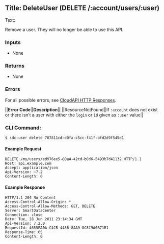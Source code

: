 Title: DeleteUser (DELETE /:account/users/:user)
---
Text:

Remove a user. They will no longer be able to use this API.

### Inputs

* None

### Returns

* None

### Errors

For all possible errors, see [CloudAPI HTTP Responses](#cloudapi-http-responses).

||**Error Code**||**Description**||
||ResourceNotFound||If `:account` does not exist or there isn't a user with either the `login` or `id` given as `:user` value||

### CLI Command:

    $ sdc-user delete 707811cd-d0fa-c5cc-f41f-bfd2d9f545d1

#### Example Request

    DELETE /my/users/ed976ee5-80a4-42cd-b0d6-5493b7d41132 HTTP/1.1
    Host: api.example.com
    Accept: application/json
    Api-Version: ~7.2
    Content-Length: 0

#### Example Response

    HTTP/1.1 204 No Content
    Access-Control-Allow-Origin: *
    Access-Control-Allow-Methods: GET, DELETE
    Server: SmartDataCenter
    Connection: close
    Date: Tue, 28 Jun 2011 23:14:34 GMT
    Api-Version: 7.2.0
    RequestId: 4655EA0A-C4CB-4486-8AA9-8C8C9A0B71B1
    Response-Time: 65
    Content-Length: 0
